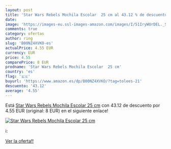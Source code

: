 ```yaml
---
layout: post
title: 'Star Wars Rebels Mochila Escolar  25 cm al 43.12 % de descuento'
date: 
image: 'https://images-eu.ssl-images-amazon.com/images/I/51IryWUrDEL._SL200_.jpg'
comments: true
category: ofertas
author: ring
slug: 'B00NZ4XVKO-es'
actualPrice: 4.55 EUR
currency: EUR
price: 4.55
comparePrice: 8 EUR
prodname: 'Star Wars Rebels Mochila Escolar  25 cm'
country: 'es'
flag: '🇪🇸'
buyurl: 'https://www.amazon.es/dp/B00NZ4XVKO/?tag=tolees-21'
descuento: '43.12'
average: '4.55'
---
```


Está [Star Wars Rebels Mochila Escolar  25 cm](https://www.amazon.es/dp/B00NZ4XVKO/?tag=tolees-21) con 43.12 de descuento por 4.55 EUR (original: 8 EUR) en el siguiente enlace!

[![Star Wars Rebels Mochila Escolar  25 cm](https://images-eu.ssl-images-amazon.com/images/I/51IryWUrDEL._SL200_.jpg)](https://www.amazon.es/dp/B00NZ4XVKO/?tag=tolees-21)

ℹ️:


[Ver la oferta!!](https://www.amazon.es/dp/B00NZ4XVKO/?tag=tolees-21)
